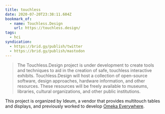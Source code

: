 ```yaml
---
title: touchless
date: 2020-07-20T23:38:11.604Z
bookmark_of:
  - name: Touchless.Design
    url: https://touchless.design/
tags:
  - hci
syndication:
  - https://brid.gy/publish/twitter
  - https://brid.gy/publish/mastodon
---
```

> The Touchless.Design project is under development to create tools and techniques to aid in the creation of safe, touchless interactive exhibits. Touchless.Design will host a collection of open-source software, design approaches, hardware information, and other resources. These resources will be freely available to museums, libraries, cultural organizations, and other public institutions.

This project is organized by Ideum, a vendor that provides multitouch tables and displays, and previously worked to develop [Omeka Everywhere](https://omeka.org/everywhere/).